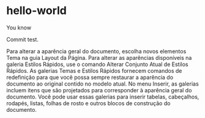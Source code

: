 # hello-world
You know

Commit test.

Para alterar a aparência geral do documento, escolha novos elementos Tema na guia Layout da Página. Para alterar as aparências disponíveis na galeria Estilos Rápidos, use o comando Alterar Conjunto Atual de Estilos Rápidos. As galerias Temas e Estilos Rápidos fornecem comandos de redefinição para que você possa sempre restaurar a aparência do documento ao original contido no modelo atual. No menu Inserir, as galerias incluem itens que são projetados para corresponder à aparência geral do documento. Você pode usar essas galerias para inserir tabelas, cabeçalhos, rodapés, listas, folhas de rosto e outros blocos de construção do documento.
